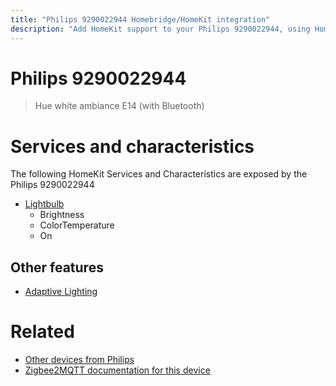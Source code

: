 ```yaml
---
title: "Philips 9290022944 Homebridge/HomeKit integration"
description: "Add HomeKit support to your Philips 9290022944, using Homebridge, Zigbee2MQTT and homebridge-z2m."
---
```

<!---
This file has been GENERATED using src/docgen/docgen.ts
DO NOT EDIT THIS FILE MANUALLY!
-->
# Philips 9290022944
> Hue white ambiance E14 (with Bluetooth)


# Services and characteristics
The following HomeKit Services and Characteristics are exposed by
the Philips 9290022944

* [Lightbulb](../../light.md)
  * Brightness
  * ColorTemperature
  * On


## Other features
* [Adaptive Lighting](../../light.md)


# Related
* [Other devices from Philips](../index.md#philips)
* [Zigbee2MQTT documentation for this device](https://www.zigbee2mqtt.io/devices/9290022944.html)